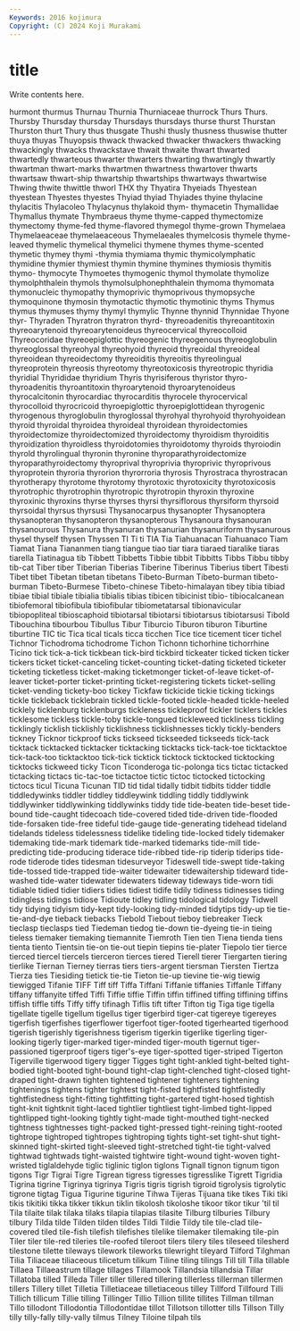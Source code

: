 ```yaml
---
Keywords: 2016 kojimura
Copyright: (C) 2024 Koji Murakami
---
```


# title

Write contents here.



hurmont thurmus Thurnau Thurnia Thurniaceae thurrock Thurs Thurs. Thursby
Thursday thursday Thursdays thursdays thurse thurst Thurstan Thurston thurt Thury
thus thusgate Thushi thusly thusness thuswise thutter thuya thuyas Thuyopsis
thwack thwacked thwacker thwackers thwacking thwackingly thwacks thwackstave thwait thwaite
thwart thwarted thwartedly thwarteous thwarter thwarters thwarting thwartingly thwartly thwartman
thwart-marks thwartmen thwartness thwartover thwarts thwartsaw thwart-ship thwartship thwartships thwartways
thwartwise Thwing thwite thwittle thworl THX thy Thyatira Thyeiads Thyestean
thyestean Thyestes thyestes Thyiad thyiad Thyiades thyine thylacine thylacitis Thylacoleo
Thylacynus thylakoid thym- thymacetin Thymallidae Thymallus thymate Thymbraeus thyme thyme-capped
thymectomize thymectomy thyme-fed thyme-flavored thymegol thyme-grown Thymelaea Thymelaeaceae thymelaeaceous Thymelaeales
thymelcosis thymele thyme-leaved thymelic thymelical thymelici thymene thymes thyme-scented thymetic
thymey thymi -thymia thymiama thymic thymicolymphatic thymidine thymier thymiest thymin
thymine thymines thymiosis thymitis thymo- thymocyte Thymoetes thymogenic thymol thymolate
thymolize thymolphthalein thymols thymolsulphonephthalein thymoma thymomata thymonucleic thymopathy thymoprivic thymoprivous
thymopsyche thymoquinone thymosin thymotactic thymotic thymotinic thyms Thymus thymus thymuses
thymy thymyl thymylic Thynne thynnid Thynnidae Thyone thyr- Thyraden Thyratron
thyratron thyrd- thyreoadenitis thyreoantitoxin thyreoarytenoid thyreoarytenoideus thyreocervical thyreocolloid Thyreocoridae thyreoepiglottic
thyreogenic thyreogenous thyreoglobulin thyreoglossal thyreohyal thyreohyoid thyreoid thyreoidal thyreoideal thyreoidean
thyreoidectomy thyreoiditis thyreoitis thyreolingual thyreoprotein thyreosis thyreotomy thyreotoxicosis thyreotropic thyridia
thyridial Thyrididae thyridium Thyris thyrisiferous thyristor thyro- thyroadenitis thyroantitoxin thyroarytenoid
thyroarytenoideus thyrocalcitonin thyrocardiac thyrocarditis thyrocele thyrocervical thyrocolloid thyrocricoid thyroepiglottic thyroepiglottidean
thyrogenic thyrogenous thyroglobulin thyroglossal thyrohyal thyrohyoid thyrohyoidean thyroid thyroidal thyroidea
thyroideal thyroidean thyroidectomies thyroidectomize thyroidectomized thyroidectomy thyroidism thyroiditis thyroidization thyroidless
thyroidotomies thyroidotomy thyroids thyroiodin thyrold thyrolingual thyronin thyronine thyroparathyroidectomize thyroparathyroidectomy
thyroprival thyroprivia thyroprivic thyroprivous thyroprotein thyroria thyrorion thyrorroria thyrosis Thyrostraca
thyrostracan thyrotherapy thyrotome thyrotomy thyrotoxic thyrotoxicity thyrotoxicosis thyrotrophic thyrotrophin thyrotropic
thyrotropin thyroxin thyroxine thyroxinic thyroxins thyrse thyrses thyrsi thyrsiflorous thyrsiform
thyrsoid thyrsoidal thyrsus thyrsusi Thysanocarpus thysanopter Thysanoptera thysanopteran thysanopteron thysanopterous
Thysanoura thysanouran thysanourous Thysanura thysanuran thysanurian thysanuriform thysanurous thysel thyself
thysen Thyssen TI Ti ti TIA Tia Tiahuanacan Tiahuanaco Tiam
Tiamat Tiana Tiananmen tiang tiangue tiao tiar tiara tiaraed tiaralike
tiaras tiarella Tiatinagua tib Tibbett Tibbetts Tibbie tibbit Tibbitts Tibbs
Tibbu tibby tib-cat Tiber tiber Tiberian Tiberias Tiberine Tiberinus Tiberius
tibert Tibesti Tibet tibet Tibetan tibetan tibetans Tibeto-Burman Tibeto-burman tibeto-burman
Tibeto-Burmese Tibeto-chinese Tibeto-himalayan tibey tibia tibiad tibiae tibial tibiale tibialia
tibialis tibias tibicen tibicinist tibio- tibiocalcanean tibiofemoral tibiofibula tibiofibular tibiometatarsal
tibionavicular tibiopopliteal tibioscaphoid tibiotarsal tibiotarsi tibiotarsus tibiotarsusi Tibold Tibouchina tibourbou
Tibullus Tibur Tiburcio Tiburon tiburon Tiburtine tiburtine TIC tic Tica
tical ticals ticca ticchen Tice tice ticement ticer tichel Tichnor
Tichodroma tichodrome Tichon Tichonn tichorhine tichorrhine Ticino tick tick-a-tick tickbean
tick-bird tickbird tickeater ticked ticken ticker tickers ticket ticket-canceling ticket-counting
ticket-dating ticketed ticketer ticketing ticketless ticket-making ticketmonger ticket-of-leave ticket-of-leaver ticket-porter
ticket-printing ticket-registering tickets ticket-selling ticket-vending tickety-boo tickey Tickfaw tickicide tickie
ticking tickings tickle tickleback ticklebrain tickled tickle-footed tickle-headed tickle-heeled ticklely
ticklenburg ticklenburgs tickleness tickleproof tickler ticklers tickles ticklesome tickless tickle-toby
tickle-tongued tickleweed tickliness tickling ticklingly ticklish ticklishly ticklishness ticklishnesses tickly
tickly-benders tickney Ticknor tickproof ticks tickseed tickseeded tickseeds tick-tack ticktack
ticktacked ticktacker ticktacking ticktacks tick-tack-toe ticktacktoe tick-tack-too ticktacktoo tick-tick ticktick
ticktock ticktocked ticktocking ticktocks tickweed ticky Ticon Ticonderoga tic-polonga tics
tictac tictacked tictacking tictacs tic-tac-toe tictactoe tictic tictoc tictocked tictocking
tictocs ticul Ticuna Ticunan TID tid tidal tidally tidbit tidbits
tidder tiddle tiddledywinks tiddler tiddley tiddleywink tiddling tiddly tiddlywink tiddlywinker
tiddlywinking tiddlywinks tiddy tide tide-beaten tide-beset tide-bound tide-caught tidecoach tide-covered
tided tide-driven tide-flooded tide-forsaken tide-free tideful tide-gauge tide-generating tidehead tideland
tidelands tideless tidelessness tidelike tideling tide-locked tidely tidemaker tidemaking tide-mark
tidemark tide-marked tidemarks tide-mill tide-predicting tide-producing tiderace tide-ribbed tide-rip tiderip
tiderips tide-rode tiderode tides tidesman tidesurveyor Tideswell tide-swept tide-taking tide-tossed
tide-trapped tide-waiter tidewaiter tidewaitership tideward tide-washed tide-water tidewater tidewaters tideway
tideways tide-worn tidi tidiable tidied tidier tidiers tidies tidiest tidife
tidily tidiness tidinesses tiding tidingless tidings tidiose Tidioute tidley tidling
tidological tidology Tidwell tidy tidying tidyism tidy-kept tidy-looking tidy-minded tidytips
tidy-up tie tie- tie-and-dye tieback tiebacks Tiebold Tiebout tieboy tiebreaker
Tieck tieclasp tieclasps tied Tiedeman tiedog tie-down tie-dyeing tie-in tieing
tieless tiemaker tiemaking tiemannite Tiemroth Tien tien Tiena tienda tiens
tienta tiento Tientsin tie-on tie-out tiepin tiepins tie-plater Tiepolo tier
tierce tierced tiercel tiercels tierceron tierces tiered Tierell tierer Tiergarten
tiering tierlike Tiernan Tierney tierras tiers tiers-argent tiersman Tiersten Tiertza
Tierza ties Tiesiding tietick tie-tie Tieton tie-up tievine tie-wig tiewig
tiewigged Tifanie TIFF Tiff tiff Tiffa Tiffani Tiffanie tiffanies Tiffanle
Tiffany tiffany tiffanyite tiffed Tiffi Tiffie tiffie Tiffin tiffin tiffined
tiffing tiffining tiffins tiffish tiffle tiffs Tiffy tiffy tifinagh Tiflis
tift tifter Tifton tig Tiga tige tigella tigellate tigelle tigellum
tigellus tiger tigerbird tiger-cat tigereye tigereyes tigerfish tigerfishes tigerflower tigerfoot
tiger-footed tigerhearted tigerhood tigerish tigerishly tigerishness tigerism tigerkin tigerlike tigerling
tiger-looking tigerly tiger-marked tiger-minded tiger-mouth tigernut tiger-passioned tigerproof tigers tiger's-eye
tiger-spotted tiger-striped Tigerton Tigerville tigerwood tigery tigger Tigges tight tight-ankled
tight-belted tight-bodied tight-booted tight-bound tight-clap tight-clenched tight-closed tight-draped tight-drawn tighten
tightened tightener tighteners tightening tightenings tightens tighter tightest tight-fisted tightfisted
tightfistedly tightfistedness tight-fitting tightfitting tight-gartered tight-hosed tightish tight-knit tightknit tight-laced
tightlier tightliest tight-limbed tight-lipped tightlipped tight-looking tightly tight-made tight-mouthed tight-necked
tightness tightnesses tight-packed tight-pressed tight-reining tight-rooted tightrope tightroped tightropes tightroping
tights tight-set tight-shut tight-skinned tight-skirted tight-sleeved tight-stretched tight-tie tight-valved tightwad
tightwads tight-waisted tightwire tight-wound tight-woven tight-wristed tiglaldehyde tiglic tiglinic tiglon
tiglons Tignall tignon tignum tigon tigons Tigr Tigrai Tigre Tigrean
tigress tigresses tigresslike Tigrett Tigridia Tigrina tigrine Tigrinya tigrinya Tigris
tigris tigrish tigroid tigrolysis tigrolytic tigrone tigtag Tigua Tigurine tigurine
Tihwa Tijeras Tijuana tike tikes Tiki tiki tikis tikitiki tikka
tikker tikkun tiklin tikolosh tikoloshe tikoor tikor tikur 'til til
Tila tilaite tilak tilaka tilaks tilapia tilapias tilasite Tilburg tilburies
Tilbury tilbury Tilda tilde Tilden tilden tildes Tildi Tildie Tildy
tile tile-clad tile-covered tiled tile-fish tilefish tilefishes tilelike tilemaker tilemaking
tile-pin Tiler tiler tile-red tileries tile-roofed tileroot tilers tilery tiles
tileseed tilesherd tilestone tilette tileways tilework tileworks tilewright tileyard Tilford
Tilghman Tilia Tiliaceae tiliaceous tilicetum tilikum Tiline tiling tilings Till
till Tilla tillable Tillaea Tillaeastrum tillage tillages Tillamook Tillandsia tillandsia
Tillar Tillatoba tilled Tilleda Tiller tiller tillered tillering tillerless tillerman
tillermen tillers Tillery tillet Tilletia Tilletiaceae tilletiaceous tilley Tillford Tillfourd
Tilli Tillich tillicum Tillie tilling Tillinger Tillio Tillion tillite tillites
Tillman tillman Tillo tillodont Tillodontia Tillodontidae tillot Tillotson tillotter tills
Tillson Tilly tilly tilly-fally tilly-vally tilmus Tilney Tiloine tilpah tils
